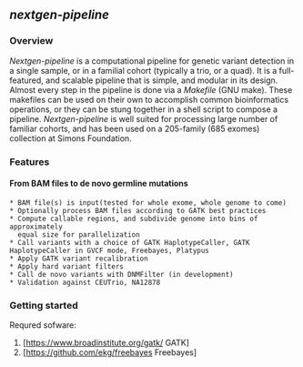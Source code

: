 ## *nextgen-pipeline*

### Overview

*Nextgen-pipeline* is a computational pipeline for genetic variant detection in
a single sample, or in a familial cohort (typically a trio, or a quad). It is a
full-featured, and scalable pipeline that is simple, and modular in its design.
Almost every step in the pipeline is done via a *Makefile* (GNU make). These
makefiles can be used on their own to accomplish common bioinformatics operations, or
they can be stung together in a shell script to compose a pipeline. *Nextgen-pipeline*
is well suited for processing large number of familiar cohorts, and has been used on
a 205-family (685 exomes) collection at Simons Foundation.

### Features
#### From BAM files to de novo germline mutations
    * BAM file(s) is input(tested for whole exome, whole genome to come)
    * Optionally process BAM files according to GATK best practices
    * Compute callable regions, and subdivide genome into bins of approximately
      equal size for parallelization
    * Call variants with a choice of GATK HaplotypeCaller, GATK HaplotypeCaller in GVCF mode, Freebayes, Platypus 
    * Apply GATK variant recalibration
    * Apply hard variant filters
    * Call de novo variants with DNMFilter (in development)
    * Validation against CEUTrio, NA12878

### Getting started

Requred sofware:
1. [https://www.broadinstitute.org/gatk/ GATK]
2. [https://github.com/ekg/freebayes Freebayes]

